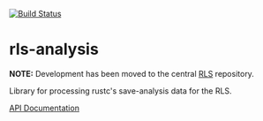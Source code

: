 [![Build Status](https://travis-ci.org/nrc/rls-analysis.svg?branch=master)](https://travis-ci.org/nrc/rls-analysis)

# rls-analysis
**NOTE:** Development has been moved to the central [RLS](https://github.com/rust-lang/rls) repository.

Library for processing rustc's save-analysis data for the RLS.

[API Documentation](https://docs.rs/rls-analysis/)
